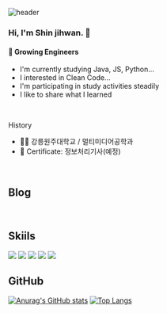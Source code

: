 <!-- header -->
![header](https://capsule-render.vercel.app/api?type=waving&color=auto&height=300&section=header&text=Jihwan's%20GitHub&fontSize=90)
### Hi, I'm Shin jihwan. 👋
#### 🌱 Growing Engineers
- I'm currently studying Java, JS, Python...
- I interested in Clean Code...
- I'm participating in study activities steadily
- I like to share what I learned

<br>

History
- 👨‍🎓 강릉원주대학교 / 멀티미디어공학과
- 🎫 Certificate: 정보처리기사(예정)

<br>

Blog
---

<br>

Skiils
---
<img src="https://img.shields.io/badge/HTML-E34F26?style=flat-square&logo=HTML5&logoColor=white"> <img src="https://img.shields.io/badge/CSS-1572B6?style=flat-square&logo=CSS3&logoColor=white"/> <img src="https://img.shields.io/badge/javascript-F7DF1E?style=flat-square&logo=JavaScript&logoColor=white"/> <img src="https://img.shields.io/badge/Java-007396?style=flat-square&logo=Java&logoColor=white"/> <img src="https://img.shields.io/badge/python-3776ab?style=flat-square&logo=Python&logoColor=white"/> 

GitHub
---
[![Anurag's GitHub stats](https://github-readme-stats.vercel.app/api?username=sjihwan&theme=dracula&show_icons=true)](https://github.com/anuraghazra/github-readme-stats)
[![Top Langs](https://github-readme-stats.vercel.app/api/top-langs/?username=jeong-ki&layout=compact&theme=dracula&show_icons=true)](https://github.com/anuraghazra/github-readme-stats)

